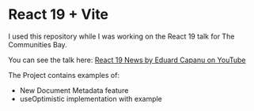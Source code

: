 # React 19 + Vite

I used this repository while I was working on the React 19 talk for The Communities Bay.

You can see the talk here: [React 19 News by Eduard Capanu on YouTube](https://www.youtube.com/watch?v=kvv2pDcimv4)

The Project contains examples of:

- New Document Metadata feature
- useOptimistic implementation with example


